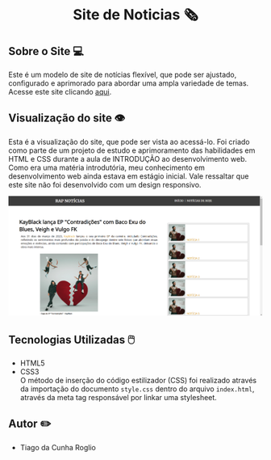 # <p align="center"> Site de Noticias 🗞 </p>
## Sobre o Site 💻
Este é um modelo de site de notícias flexível, que pode ser ajustado, configurado e aprimorado para abordar uma ampla variedade de temas.  
Acesse este site clicando [aqui](https://www.tiagoroglio.com.br/site-noticias "[teste](https://www.tiagoroglio.com.br/site-noticias)").

## Visualização do site 👁
Esta é a visualização do site, que pode ser vista ao acessá-lo. Foi criado como parte de um projeto de estudo e aprimoramento das habilidades em HTML e CSS durante a aula de INTRODUÇÃO ao desenvolvimento web. Como era uma matéria introdutória, meu conhecimento em desenvolvimento web ainda estava em estágio inicial. Vale ressaltar que este site não foi desenvolvido com um design responsivo. 

![Texto alternativo: Tela inicial do site, obtida ao acessá-lo através do link acima](./assets/readme-img.png)

## Tecnologias Utilizadas 🖱️ 
- HTML5 
- CSS3  
O método de inserção do código estilizador (CSS) foi realizado através da importação do documento `style.css` dentro do arquivo `index.html`, através da meta tag responsável por linkar uma stylesheet.

## Autor ✏️
- Tiago da Cunha Roglio
